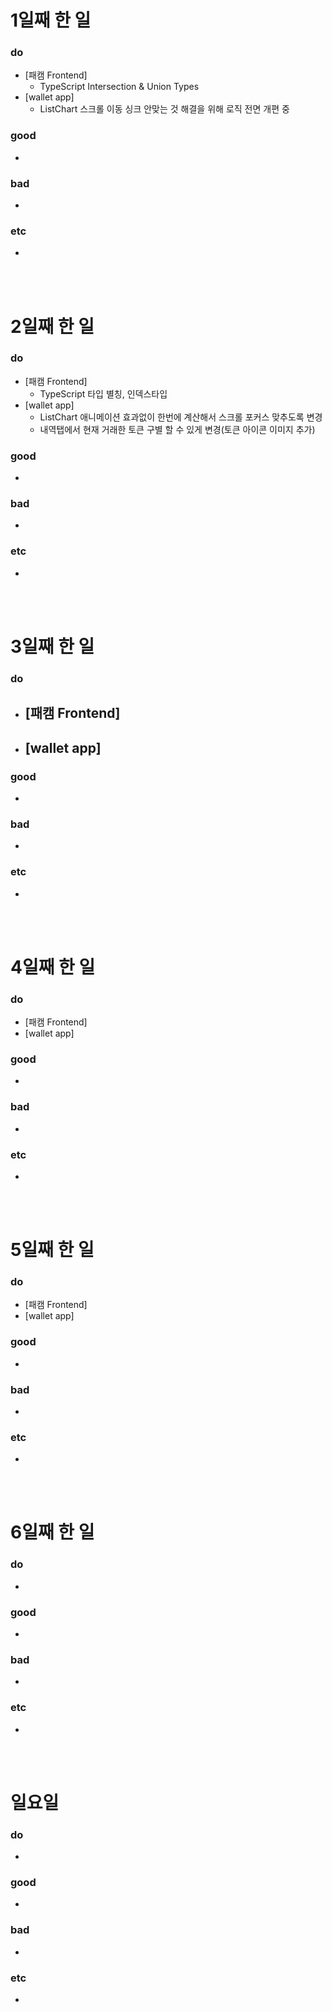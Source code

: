 # 1일째 한 일 
### do
- [패캠 Frontend]
  - TypeScript Intersection & Union Types 
- [wallet app]
  - ListChart 스크롤 이동 싱크 안맞는 것 해결을 위해 로직 전면 개편 중

### good
-

### bad
-

### etc
-

<br /><br />

# 2일째 한 일 
### do
- [패캠 Frontend]
  - TypeScript 타입 별칭, 인덱스타입 
- [wallet app]
  - ListChart 애니메이션 효과없이 한번에 계산해서 스크롤 포커스 맞추도록 변경
  - 내역탭에서 현재 거래한 토큰 구별 할 수 있게 변경(토큰 아이콘 이미지 추가)
	
### good
-

### bad
-

### etc
-

<br /><br />

# 3일째 한 일 
### do
- [패캠 Frontend]
  - 
- [wallet app]
  - 
### good
- 

### bad
- 

### etc
- 

<br /><br />

# 4일째 한 일 
### do
- [패캠 Frontend]
- [wallet app]

### good
-

### bad
-

### etc
- 

<br /><br />

# 5일째 한 일 
### do
- [패캠 Frontend]
- [wallet app]

### good
-

### bad
-

### etc
- 

<br /><br />

# 6일째 한 일 
### do
-

### good
-
 
### bad
-

### etc
-

<br /><br />

# 일요일
### do
-

### good
-

### bad
- 

### etc
-

<br /><br />
